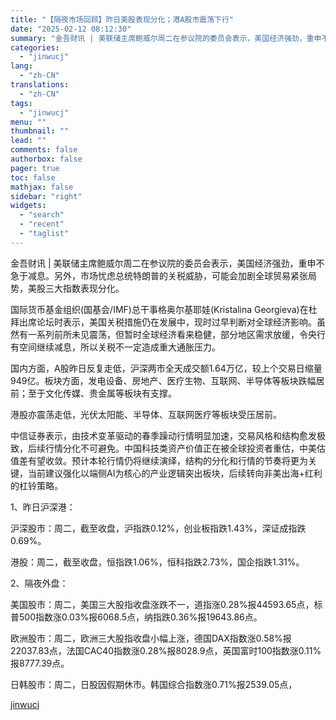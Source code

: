 ```yaml
---
title: "【隔夜市场回顾】昨日美股表现分化；港A股市震荡下行"
date: "2025-02-12 08:12:30"
summary: "金吾财讯 | 美联储主席鲍威尔周二在参议院的委员会表示，美国经济强劲，重申不急于减息。另外，市场忧虑..."
categories:
  - "jinwucj"
lang:
  - "zh-CN"
translations:
  - "zh-CN"
tags:
  - "jinwucj"
menu: ""
thumbnail: ""
lead: ""
comments: false
authorbox: false
pager: true
toc: false
mathjax: false
sidebar: "right"
widgets:
  - "search"
  - "recent"
  - "taglist"
---
```


金吾财讯 | 美联储主席鲍威尔周二在参议院的委员会表示，美国经济强劲，重申不急于减息。另外，市场忧虑总统特朗普的关税威胁，可能会加剧全球贸易紧张局势，美股三大指数表现分化。  
  
国际货币基金组织(国基会/IMF)总干事格奥尔基耶娃(Kristalina Georgieva)在杜拜出席论坛时表示，美国关税措施仍在发展中，现时过早判断对全球经济影响。虽然有一系列前所未见震荡，但暂时全球经济看来稳健，部分地区需求放缓，令央行有空间继续减息，所以关税不一定造成重大通胀压力。  
  
国内方面，A股昨日反复走低，沪深两市全天成交额1.64万亿，较上个交易日缩量949亿。板块方面，发电设备、房地产、医疗生物、互联网、半导体等板块跌幅居前；至于文化传媒、贵金属等板块有支撑。  
  
港股亦震荡走低，光伏太阳能、半导体、互联网医疗等板块受压居前。  
  
中信证券表示，由技术变革驱动的春季躁动行情明显加速，交易风格和结构愈发极致，后续行情分化不可避免。中国科技类资产价值正在被全球投资者重估，中美估值差有望收敛。预计本轮行情仍将继续演绎，结构的分化和行情的节奏将更为关键，当前建议强化以端侧AI为核心的产业逻辑突出板块，后续转向非美出海+红利的杠铃策略。  
  
1、昨日沪深港：  
  
沪深股市：周二，截至收盘，沪指跌0.12%，创业板指跌1.43%，深证成指跌0.69%。  
  
港股：周二，截至收盘，恒指跌1.06%，恒科指跌2.73%，国企指跌1.31%。  
  
2、隔夜外盘：  
  
美国股市：周二，美国三大股指收盘涨跌不一，道指涨0.28%报44593.65点，标普500指数涨0.03%报6068.5点，纳指跌0.36%报19643.86点。  
  
欧洲股市：周二，欧洲三大股指收盘小幅上涨，德国DAX指数涨0.58%报22037.83点，法国CAC40指数涨0.28%报8028.9点，英国富时100指数涨0.11%报8777.39点。  
  
日韩股市：周二，日股因假期休市。韩国综合指数涨0.71%报2539.05点，

[jinwucj](https://sky.szfiu.com/info/hk/details/265968293)
